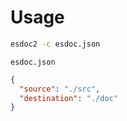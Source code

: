 # Usage

```sh
esdoc2 -c esdoc.json
```

``esdoc.json``

```json
{
  "source": "./src",
  "destination": "./doc"
}
```
